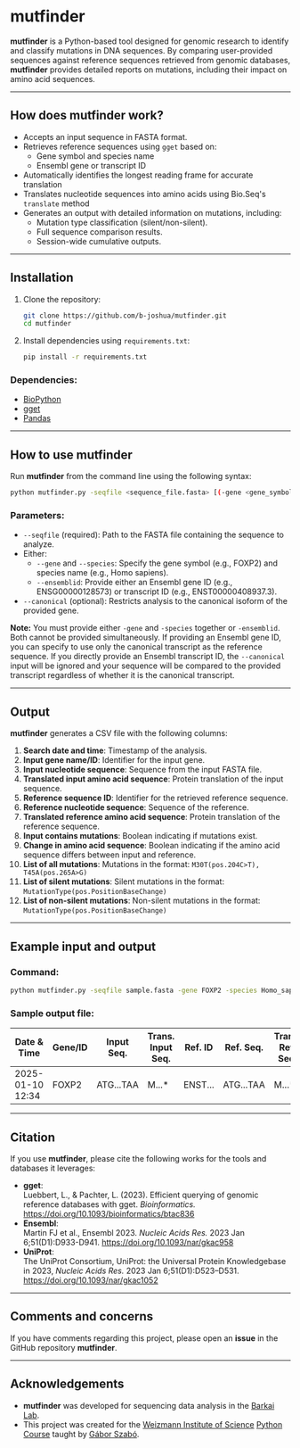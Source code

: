 # mutfinder

**mutfinder** is a Python-based tool designed for genomic research to identify and classify mutations in DNA sequences. By comparing user-provided sequences against reference sequences retrieved from genomic databases, **mutfinder** provides detailed reports on mutations, including their impact on amino acid sequences.

---

## How does mutfinder work?

- Accepts an input sequence in FASTA format.
- Retrieves reference sequences using `gget` based on:
  - Gene symbol and species name
  - Ensembl gene or transcript ID
- Automatically identifies the longest reading frame for accurate translation
- Translates nucleotide sequences into amino acids using Bio.Seq's `translate` method
- Generates an output with detailed information on mutations, including:
  - Mutation type classification (silent/non-silent).
  - Full sequence comparison results.
  - Session-wide cumulative outputs.

---

## Installation

1. Clone the repository:
   ```bash
   git clone https://github.com/b-joshua/mutfinder.git
   cd mutfinder
   ```

2. Install dependencies using `requirements.txt`:
   ```bash
   pip install -r requirements.txt
   ```

### Dependencies:

- [BioPython](https://biopython.org/docs/dev/api/Bio.Seq.html)
- [gget](https://gget.readthedocs.io/)
- [Pandas](https://pandas.pydata.org/)

---

## How to use mutfinder

Run **mutfinder** from the command line using the following syntax:

```bash
python mutfinder.py -seqfile <sequence_file.fasta> [(-gene <gene_symbol> -species <species>) | -ensemblid <ensembl_id>] [--canonical]
```

### Parameters:
- `--seqfile` (required): Path to the FASTA file containing the sequence to analyze.
- Either:
  - `--gene` and `--species`: Specify the gene symbol (e.g., FOXP2) and species name (e.g., Homo sapiens).
  - `--ensemblid`: Provide either an Ensembl gene ID (e.g., ENSG00000128573) or transcript ID (e.g., ENST00000408937.3).
- `--canonical` (optional): Restricts analysis to the canonical isoform of the provided gene.

**Note:** You must provide either `-gene` and `-species` together or `-ensemblid`. Both cannot be provided simultaneously. If providing an Ensembl gene ID, you can specify to use only the canonical transcript as the reference sequence. If you directly provide an Ensembl transcript ID, the `--canonical` input will be ignored and your sequence will be compared to the provided transcript regardless of whether it is the canonical transcript.  

---

## Output

**mutfinder** generates a CSV file with the following columns:

1. **Search date and time**: Timestamp of the analysis.
2. **Input gene name/ID**: Identifier for the input gene.
3. **Input nucleotide sequence**: Sequence from the input FASTA file.
4. **Translated input amino acid sequence**: Protein translation of the input sequence.
5. **Reference sequence ID**: Identifier for the retrieved reference sequence.
6. **Reference nucleotide sequence**: Sequence of the reference.
7. **Translated reference amino acid sequence**: Protein translation of the reference sequence.
8. **Input contains mutations**: Boolean indicating if mutations exist.
9. **Change in amino acid sequence**: Boolean indicating if the amino acid sequence differs between input and reference.
10. **List of all mutations**: Mutations in the format: `M30T(pos.204C>T), T45A(pos.265A>G)`
11. **List of silent mutations**: Silent mutations in the format: `MutationType(pos.PositionBaseChange)`
12. **List of non-silent mutations**: Non-silent mutations in the format: `MutationType(pos.PositionBaseChange)`

---

## Example input and output

### Command:

```bash
python mutfinder.py -seqfile sample.fasta -gene FOXP2 -species Homo_sapiens
```

### Sample output file:

| Date & Time       | Gene/ID   | Input Seq. | Trans. Input Seq. | Ref. ID | Ref. Seq. | Trans. Ref. Seq. | Mutations | AA Changes | All Mutations                    | Silent Mutations | Non-Silent Mutations             |
|--------------------|-----------|------------|--------------------|---------|-----------|------------------|-----------|------------|----------------------------------|------------------|----------------------------------|
| 2025-01-10 12:34  | FOXP2     | ATG...TAA  | M...*              | ENST... | ATG...TAA | M...*            | True      | True       | M30T(pos.204C>T), T45A(pos.265A>G) | None             | M30T(pos.204C>T), T45A(pos.265A>G) |

---

## Citation

If you use **mutfinder**, please cite the following works for the tools and databases it leverages:

- **gget**:  
  Luebbert, L., & Pachter, L. (2023). Efficient querying of genomic reference databases with gget. *Bioinformatics.* https://doi.org/10.1093/bioinformatics/btac836  
- **Ensembl**:  
  Martin FJ et al., Ensembl 2023. *Nucleic Acids Res.* 2023 Jan 6;51(D1):D933-D941. https://doi.org/10.1093/nar/gkac958  
- **UniProt**:  
  The UniProt Consortium, UniProt: the Universal Protein Knowledgebase in 2023, *Nucleic Acids Res.* 2023 Jan 6;51(D1):D523–D531. https://doi.org/10.1093/nar/gkac1052

---

## Comments and concerns

If you have comments regarding this project, please open an **issue** in the GitHub repository **mutfinder**.

---

## Acknowledgements

- **mutfinder** was developed for sequencing data analysis in the [Barkai Lab](https://barkailab.wixsite.com/barkai).
- This project was created for the [Weizmann Institute of Science](https://www.weizmann.ac.il/pages/) [Python Course](https://github.com/szabgab/wis-python-course-2024-11) taught by [Gábor Szabó](https://szabgab.com/).
